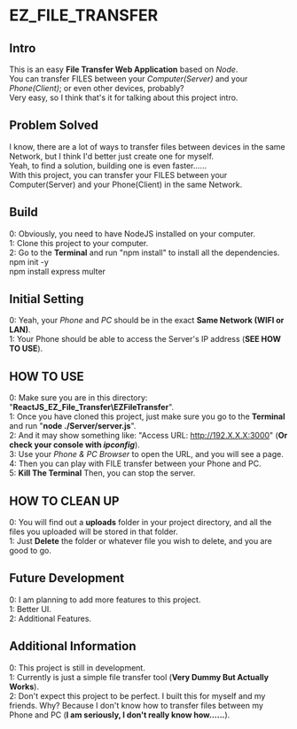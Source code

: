 # EZ_FILE_TRANSFER

## Intro

This is an easy **File Transfer Web Application** based on *Node*.  
You can transfer FILES between your *Computer(Server)* and your *Phone(Client)*; or even other devices, probably?  
Very easy, so I think that's it for talking about this project intro.  

## Problem Solved

I know, there are a lot of ways to transfer files between devices in the same Network, but I think I'd better just create one for myself.  
Yeah, to find a solution, building one is even faster......  
With this project, you can transfer your FILES between your Computer(Server) and your Phone(Client) in the same Network.

## Build

0: Obviously, you need to have NodeJS installed on your computer.  
1: Clone this project to your computer.  
2: Go to the **Terminal** and run "npm install" to install all the dependencies.  
    npm init -y  
    npm install express multer

## Initial Setting

0: Yeah, your *Phone* and *PC* should be in the exact **Same Network (WIFI or LAN)**.  
1: Your Phone should be able to access the Server's IP address (**SEE HOW TO USE**).

## HOW TO USE

0: Make sure you are in this directory: "**ReactJS_EZ_File_Transfer\EZFileTransfer**".  
1: Once you have cloned this project, just make sure you go to the **Terminal** and run "**node ./Server/server.js**".  
2: And it may show something like: "Access URL: <http://192.X.X.X:3000>" (**Or check your console with *ipconfig***).  
3: Use your *Phone & PC Browser* to open the URL, and you will see a page.  
4: Then you can play with FILE transfer between your Phone and PC.  
5: **Kill The Terminal** Then, you can stop the server.

## HOW TO CLEAN UP

0: You will find out a **uploads** folder in your project directory, and all the files you uploaded will be stored in that folder.  
1: Just **Delete** the folder or whatever file you wish to delete, and you are good to go.

## Future Development

0: I am planning to add more features to this project.  
1: Better UI.  
2: Additional Features.  

## Additional Information

0: This project is still in development.  
1: Currently is just a simple file transfer tool (**Very Dummy But Actually Works**).  
2: Don't expect this project to be perfect. I built this for myself and my friends. Why? Because I don't know how to transfer files between my Phone and PC (**I am seriously, I don't really know how......**).
